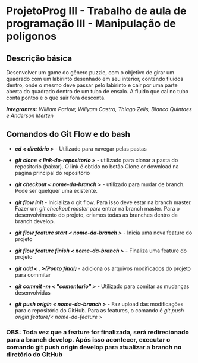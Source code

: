 # ProjetoProg III - Trabalho de aula de programação III - Manipulação de polígonos

## Descrição básica

Desenvolver um game do gênero puzzle, com o objetivo de girar um quadrado com um labirinto desenhado em seu interior, contendo fluidos dentro, onde o mesmo deve passar pelo labirinto e cair por uma parte aberta do quadrado dentro de um tubo de ensaio. A fluido que cai no tubo conta pontos e o que sair fora desconta.

***Integrantes:*** *William Parlow, Willyam Castro, Thiago Zeils, Bianca Quintaes e Anderson Merten*

## Comandos do Git Flow e do bash

* **_cd < diretório >_** - Utilizado para navegar pelas pastas

* **_git clone < link-do-repositorio >_** - utilizado para clonar a pasta do repositorio (baixar). O link é obtido no botão Clone or download na página principal do repositório

* **_git checkout < nome-da-branch >_** - utilizado para mudar de branch. Pode ser quelquer uma existente.

* **_git flow init_** - Inicializa o git flow. Para isso deve estar na branch master. Fazer um _git checkout master_ para entrar na branch master. Para o desenvolvimento do projeto, criamos todas as branches dentro da branch develop.

* **_git flow feature start < nome-da-branch >_** - Inicia uma nova feature do projeto

* **_git flow feature finish < nome-da-branch >_** - Finaliza uma feature do projeto

* **_git add < . >(Ponto final)_** - adiciona os arquivos modificados do projeto para commitar

* **_git commit -m < "comentario" >_** - Utilizado para comitar as mudanças desenvolvidas

* **_git push origin < nome-da-branch >_** - Faz upload das modificações para o repositório do GitHub. Para as features, o comando é _git push origin feature/< nome-da-feature >_

### OBS: Toda vez que a feature for finalizada, será redirecionado para a branch develop. Após isso acontecer, executar o comando git push origin develop para atualizar a branch no diretório do GitHub

